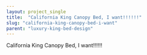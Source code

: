 ```yaml
---
layout: project_single
title:  "California King Canopy Bed, I want!!!!!!"
slug: "california-king-canopy-bed-i-want"
parent: "luxury-king-bed-design"
---
```

California King Canopy Bed, I want!!!!!!